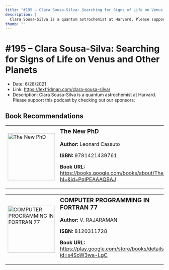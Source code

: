 ```yaml
---
title: "#195 – Clara Sousa-Silva: Searching for Signs of Life on Venus and Other Planets"
description: |
  Clara Sousa-Silva is a quantum astrochemist at Harvard. Please support this podcast by checking out our sponsors:"
thumb: ""
---
```


# #195 – Clara Sousa-Silva: Searching for Signs of Life on Venus and Other Planets

  - Date: 6/28/2021
  - Link: https://lexfridman.com/clara-sousa-silva/
  - Description: Clara Sousa-Silva is a quantum astrochemist at Harvard. Please support this podcast by checking out our sponsors:

## Book Recommendations

<table style="border: none;"><tr style="border: none;"><td style="border: none;"><img src="http://books.google.com/books/content?id=PqIPEAAAQBAJ&printsec=frontcover&img=1&zoom=1&edge=curl&source=gbs_api" alt="The New PhD" width="150" style="vertical-align: top;"></td><td style="border: none; vertical-align: top;"><h3 style='margin-top: 5'>The New PhD</h3><p><strong>Author:</strong> Leonard Cassuto</p><p><strong>ISBN:</strong> 9781421439761</p><p><strong>Book URL:</strong> <a href="https://books.google.com/books/about/The_New_PhD.html?hl=&id=PqIPEAAAQBAJ">https://books.google.com/books/about/The_New_PhD.html?hl=&id=PqIPEAAAQBAJ</a></p></td></tr></table>
<table style="border: none;"><tr style="border: none;"><td style="border: none;"><img src="http://books.google.com/books/content?id=s4SoW3wa-LgC&printsec=frontcover&img=1&zoom=1&edge=curl&source=gbs_api" alt="COMPUTER PROGRAMMING IN FORTRAN 77" width="150" style="vertical-align: top;"></td><td style="border: none; vertical-align: top;"><h3 style='margin-top: 5'>COMPUTER PROGRAMMING IN FORTRAN 77</h3><p><strong>Author:</strong> V. RAJARAMAN</p><p><strong>ISBN:</strong> 8120311728</p><p><strong>Book URL:</strong> <a href="https://play.google.com/store/books/details?id=s4SoW3wa-LgC">https://play.google.com/store/books/details?id=s4SoW3wa-LgC</a></p></td></tr></table>
